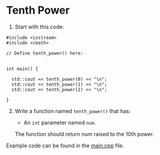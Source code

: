 # Tenth Power

1. Start with this code:

```
#include <iostream>
#include <cmath>

// Define tenth_power() here:


int main() {
  
  std::cout << tenth_power(0) << "\n";
  std::cout << tenth_power(1) << "\n";
  std::cout << tenth_power(2) << "\n";
  
}
```

2. Write a function named ```tenth_power()``` that has:

	- An ```int``` parameter named ```num```.

	The function should return num raised to the 10th power.

Example code can be found in the [main.cpp](https://github.com/keldavis/c-plus-plus-practice/blob/master/foundations/8.%20Functions/Code%20Challenge/tenth%20power/main.cpp) file.